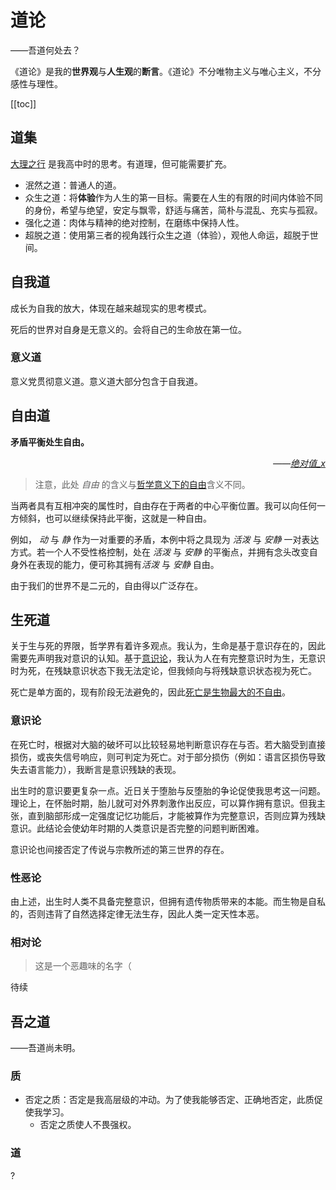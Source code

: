 # 道论
<div class="subtitle">——吾道何处去？</div>

《道论》是我的**世界观**与**人生观**的**断言**。《道论》不分唯物主义与唯心主义，不分感性与理性。

[[toc]]
## 道集
[大理之行](../essay.md#大理之行) 是我高中时的思考。有道理，但可能需要扩充。
* 泯然之道：普通人的道。
* 众生之道：将**体验**作为人生的第一目标。需要在人生的有限的时间内体验不同的身份，希望与绝望，安定与飘零，舒适与痛苦，简朴与混乱、充实与孤寂。
* 强化之道：肉体与精神的绝对控制，在磨练中保持人性。
* 超脱之道：使用第三者的视角践行众生之道（体验），观他人命运，超脱于世间。
## 自我道
成长为自我的放大，体现在越来越现实的思考模式。

死后的世界对自身是无意义的。会将自己的生命放在第一位。
### 意义道
意义党贯彻意义道。意义道大部分包含于自我道。
## 自由道
**矛盾平衡处生自由。**<div style="text-align: right;font-style: italic;">——[绝对值_x](../essay.md/#_2023-02-16)</div>
> 注意，此处 *自由* 的含义与[哲学意义下的自由](https://zh.wikipedia.org/zh-cn/%E8%87%AA%E7%94%B)含义不同。

当两者具有互相冲突的属性时，自由存在于两者的中心平衡位置。我可以向任何一方倾斜，也可以继续保持此平衡，这就是一种自由。

例如， *动* 与 *静* 作为一对重要的矛盾，本例中将之具现为 *活泼* 与 *安静* 一对表达方式。若一个人不受性格控制，处在 *活泼* 与 *安静* 的平衡点，并拥有念头改变自身外在表现的能力，便可称其拥有*活泼* 与 *安静* 自由。

由于我们的世界不是二元的，自由得以广泛存在。
## 生死道
关于生与死的界限，哲学界有着许多观点。我认为，生命是基于意识存在的，因此需要先声明我对意识的认知。基于[意识论](#意识论)，我认为人在有完整意识时为生，无意识时为死，在残缺意识状态下我无法定论，但我倾向与将残缺意识状态视为死亡。

死亡是单方面的，现有阶段无法避免的，因此[死亡是生物最大的不自由](../essay.md#_2023-03-07)。
### 意识论
在死亡时，根据对大脑的破坏可以比较轻易地判断意识存在与否。若大脑受到直接损伤，或丧失信号响应，则可判定为死亡。对于部分损伤（例如：语言区损伤导致失去语言能力），我断言是意识残缺的表现。

出生时的意识要更复杂一点。近日关于堕胎与反堕胎的争论促使我思考这一问题。理论上，在怀胎时期，胎儿就可对外界刺激作出反应，可以算作拥有意识。但我主张，直到脑部形成一定强度记忆功能后，才能被算作为完整意识，否则应算为残缺意识。此结论会使幼年时期的人类意识是否完整的问题判断困难。

意识论也间接否定了传说与宗教所述的第三世界的存在。
### 性恶论
由上述，出生时人类不具备完整意识，但拥有遗传物质带来的本能。而生物是自私的，否则违背了自然选择定律无法生存，因此人类一定天性本恶。
### 相对论
> 这是一个恶趣味的名字（

待续
## 吾之道
<div class="subtitle">——吾道尚未明。</div>

### 质
* 否定之质：否定是我高层级的冲动。为了使我能够否定、正确地否定，此质促使我学习。
    * 否定之质使人不畏强权。
### 道
?